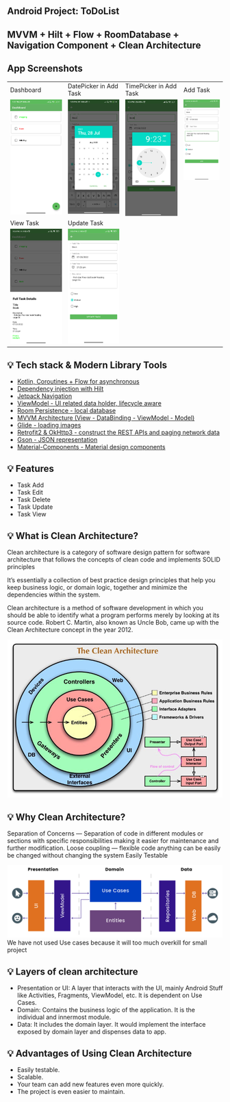 ## Android Project: ToDoList 

## MVVM + Hilt + Flow + RoomDatabase + Navigation Component + Clean Architecture

## App Screenshots
<table>
  <tbody><tr>
    <td>Dashboard</td>
     <td>DatePicker in Add Task</td>
     <td>TimePicker in Add Task</td>
     <td>Add Task</td>
  </tr>
  <tr>
    <td valign="top">
      <a target="_blank" rel="noopener noreferrer" href="https://github.com/Amarjeetjeet/ToDoList/blob/main/result/1.png">
        <img src="https://github.com/Amarjeetjeet/ToDoList/blob/main/result/1.png" style="max-width: 100%;">
      </a>
    </td>
    <td valign="top"><a target="_blank" rel="noopener noreferrer" href="https://github.com/Amarjeetjeet/ToDoList/blob/main/result/2.png">
      <img src="https://github.com/Amarjeetjeet/ToDoList/blob/main/result/2.png" style="max-width: 100%;">
      </a>
    </td>
    <td valign="top"><a target="_blank" rel="noopener noreferrer" href="https://github.com/Amarjeetjeet/ToDoList/blob/main/result/3.png">
      <img src="https://github.com/Amarjeetjeet/ToDoList/blob/main/result/3.png" style="max-width: 100%;">
      </a>
    </td>
     <td valign="top">
       <a target="_blank" rel="noopener noreferrer" href="https://github.com/Amarjeetjeet/ToDoList/blob/main/result/4.png">
         <img src="https://github.com/Amarjeetjeet/ToDoList/blob/main/result/4.png" style="max-width: 100%;">
       </a>
    </td>
  </tr>
    <tr>
    <td>View Task</td>
     <td>Update Task</td>
  </tr>
   <tr>
    <td valign="top"><a target="_blank" rel="noopener noreferrer" href="https://github.com/Amarjeetjeet/ToDoList/blob/main/result/5.png"><img src="https://github.com/Amarjeetjeet/ToDoList/blob/main/result/5.png" style="max-width: 100%;">
      </a></td>
    <td valign="top"><a target="_blank" rel="noopener noreferrer" href="https://github.com/Amarjeetjeet/ToDoList/blob/main/result/6.png"><img src="https://github.com/Amarjeetjeet/ToDoList/blob/main/result/6.png" style="max-width: 100%;"></a></td>
  </tr>
  </tbody></table>


## 💡 Tech stack & Modern Library Tools
<ul dir="auto">
<li><a href="https://developer.android.com/kotlin/coroutines" rel="nofollow">Kotlin, Coroutines + Flow for asynchronous</a></li>
<li><a href="https://developer.android.com/training/dependency-injection/hilt-android" rel="nofollow">Dependency injection with Hilt</a></li>
<li><a href="https://developer.android.com/guide/navigation/" rel="nofollow">Jetpack Navigation</a></li>
<li><a href="https://developer.android.com/topic/libraries/architecture/viewmodel" rel="nofollow">ViewModel - UI related data holder, lifecycle aware</a></li>
<li><a href="https://developer.android.com/training/data-storage/room" rel="nofollow">Room Persistence - local database</a></li>
<li><a href="https://developer.android.com/topic/libraries/view-binding" rel="nofollow">MVVM Architecture (View - DataBinding - ViewModel - Model)</a></li>
<li><a href="https://github.com/bumptech/glide">Glide - loading images</a></li>
<li><a href="https://square.github.io/retrofit/" rel="nofollow">Retrofit2 &amp; OkHttp3 - construct the REST APIs and paging network data</a></li>
<li><a href="https://github.com/google/gson">Gson - JSON representation</a></li>
<li><a href="https://material.io/design" rel="nofollow">Material-Components - Material design components</a></li>
</ul>

## 💡 Features
- Task Add
- Task Edit
- Task Delete
- Task Update
- Task View

## 💡 What is Clean Architecture?
Clean architecture is a category of software design pattern for software architecture that follows the concepts of clean code and implements SOLID principles

It’s essentially a collection of best practice design principles that help you keep business logic, or domain logic, together and minimize the dependencies within the system.

Clean architecture is a method of software development in which you should be able to identify what a program performs merely by looking at its source code. Robert C. Martin, also known as Uncle Bob, came up with the Clean Architecture concept in the year 2012.

<img src="https://github.com/Amarjeetjeet/ToDoList/blob/main/result/clean_architecture_software.jpg" style="max-width: 100%;">

## 💡 Why Clean Architecture?
Separation of Concerns — Separation of code in different modules or sections with specific responsibilities making it easier for maintenance and further modification. Loose coupling — flexible code anything can be easily be changed without changing the system Easily Testable

<img src="https://github.com/Amarjeetjeet/ToDoList/blob/main/result/clean_arch.png" style="max-width: 100%;">
We have not used Use cases because it will too much overkill for small project
  
## 💡 Layers of clean architecture
<ul>
  <li>
    Presentation or UI: A layer that interacts with the UI, mainly Android Stuff like Activities, Fragments, ViewModel, etc. It is dependent on Use Cases.
  </li>
   <li>
Domain: Contains the business logic of the application. It is the individual and innermost module.
  </li>
   <li>
Data: It includes the domain layer. It would implement the interface exposed by domain layer and dispenses data to app.
  </li>
  </ul>
  
  ## 💡 Advantages of Using Clean Architecture
<ul>
  <li>
Easily testable.
  </li>
   <li>
Scalable.
  </li>
   <li>
Your team can add new features even more quickly.
  </li>
  <li>
    The project is even easier to maintain.
  </li>
  </ul>
  

  
